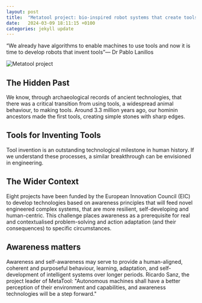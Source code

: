 ```yaml
---
layout: post
title:  "Metatool project: bio-inspired robot systems that create tools"
date:   2024-03-09 18:11:15 +0100
categories: jekyll update
---
```


“We already have algorithms to enable machines to use tools and now it is time to develop robots that invent tools”— Dr Pablo Lanillos

![Metatool project](/images/posts/metatool/1.png)

## The Hidden Past
We know, through archaeological records of ancient technologies, that there was a critical transition from using tools, a widespread animal behaviour, to making tools. Around 3.3 million years ago, our hominin ancestors made the first tools, creating simple stones with sharp edges.

## Tools for Inventing Tools
Tool invention is an outstanding technological milestone in human history. If we understand these processes, a similar breakthrough can be envisioned in engineering.

## The Wider Context
Eight projects have been funded by the European Innovation Council (EIC) to develop technologies based on awareness principles that will feed novel engineered complex systems, that are more resilient, self-developing and human-centric.
This challenge places awareness as a prerequisite for real and contextualised problem-solving and action adaptation (and their consequences) to specific circumstances.


## Awareness matters
Awareness and self-awareness may serve to provide a human-aligned, coherent and purposeful behaviour, learning, adaptation, and self-development of intelligent systems over longer periods.
Ricardo Sanz, the project leader of MetaTool: "Autonomous machines shall have a better perception of their environment and capabilities, and awareness technologies will be a step forward."